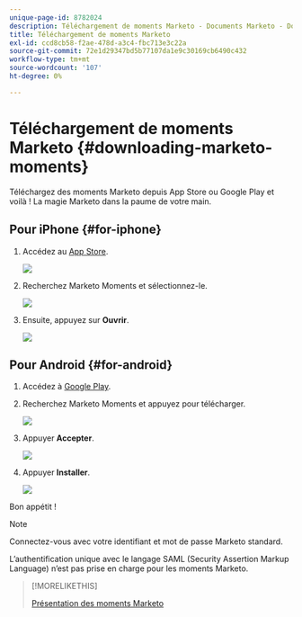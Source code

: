 ```yaml
---
unique-page-id: 8782024
description: Téléchargement de moments Marketo - Documents Marketo - Documentation du produit
title: Téléchargement de moments Marketo
exl-id: ccd8cb58-f2ae-478d-a3c4-fbc713e3c22a
source-git-commit: 72e1d29347bd5b77107da1e9c30169cb6490c432
workflow-type: tm+mt
source-wordcount: '107'
ht-degree: 0%

---
```


# Téléchargement de moments Marketo {#downloading-marketo-moments}

Téléchargez des moments Marketo depuis App Store ou Google Play et voilà ! La magie Marketo dans la paume de votre main.

## Pour iPhone {#for-iphone}

1. Accédez au [App Store](https://itunes.apple.com/us/genre/ios/id36?mt=8).

   ![](assets/image2015-7-15-14-3a52-3a13.png)

1. Recherchez Marketo Moments et sélectionnez-le.

   ![](assets/image2015-7-7-17-3a19-3a7.png)

1. Ensuite, appuyez sur **Ouvrir**.

   ![](assets/image2015-7-7-17-3a20-3a51.png)

## Pour Android {#for-android}

1. Accédez à [Google Play](https://play.google.com/store?hl=en).

1. Recherchez Marketo Moments et appuyez pour télécharger.

   ![](assets/image2015-7-14-9-3a6-3a34.png)

1. Appuyer **Accepter**.

   ![](assets/image2015-7-7-16-3a41-3a47.png)

1. Appuyer **Installer**.

   ![](assets/image2015-7-7-16-3a43-3a21.png)

Bon appétit !

>[!NOTE]
>
>Connectez-vous avec votre identifiant et mot de passe Marketo standard.
>
>L’authentification unique avec le langage SAML (Security Assertion Markup Language) n’est pas prise en charge pour les moments Marketo.

>[!MORELIKETHIS]
>
>[Présentation des moments Marketo](/help/marketo/product-docs/core-marketo-concepts/mobile-apps/marketo-moments/understanding-moments/understanding-marketo-moments.md)
